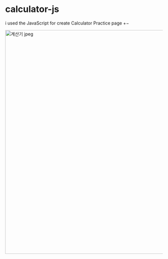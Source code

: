 # calculator-js

i used the JavaScript for  create Calculator Practice page +−

<img width="716" alt="계산기 jpeg" src="https://user-images.githubusercontent.com/103945773/196717977-644dc161-0607-4f41-8954-a654c7fc989e.png">
